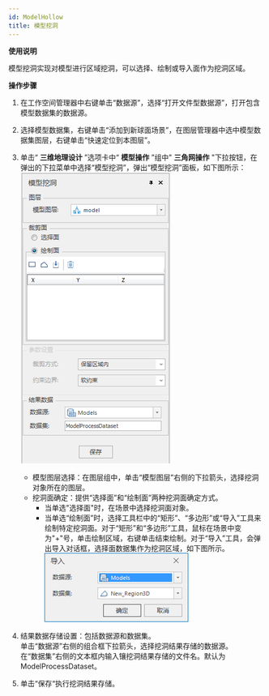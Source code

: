 ```yaml
---
id: ModelHollow
title: 模型挖洞
---
```

**使用说明**

模型挖洞实现对模型进行区域挖洞，可以选择、绘制或导入面作为挖洞区域。

**操作步骤**

  1. 在工作空间管理器中右键单击“数据源”，选择“打开文件型数据源”，打开包含模型数据集的数据源。
  2. 选择模型数据集，右键单击“添加到新球面场景”，在图层管理器中选中模型数据集图层，右键单击“快速定位到本图层”。
  3. 单击“ **三维地理设计** ”选项卡中“ **模型操作** ”组中" **三角网操作** "下拉按钮，在弹出的下拉菜单中选择“模型挖洞”，弹出“模型挖洞”面板，如下图所示：  
![图：“模型挖洞”面板  ](img/ModelHollowDialog.png)  
       * 模型图层选择：在图层组中，单击“模型图层”右侧的下拉箭头，选择挖洞对象所在的图层。
       * 挖洞面确定：提供“选择面”和“绘制面”两种挖洞面确定方式。 
          - 当单选"选择面"时，在场景中选择挖洞面对象。
          - 当单选“绘制面”时，选择工具栏中的“矩形”、“多边形”或“导入”工具来绘制特定挖洞面。对于“矩形”和“多边形”工具，鼠标在场景中变为"+"号，单击绘制区域，右键单击结束绘制。对于“导入”工具，会弹出导入对话框，选择面数据集作为挖洞区域，如下图所示。  
          ![图：“导入”对话框  ](img/ModelClip_ExportDialog.png)  

  4. 结果数据存储设置：包括数据源和数据集。   
   单击“数据源”右侧的组合框下拉箭头，选择挖洞结果存储的数据源。  
   在“数据集”右侧的文本框内输入镶挖洞结果存储的文件名。默认为ModelProcessDataset。
  
  5. 单击“保存“执行挖洞结果存储。



